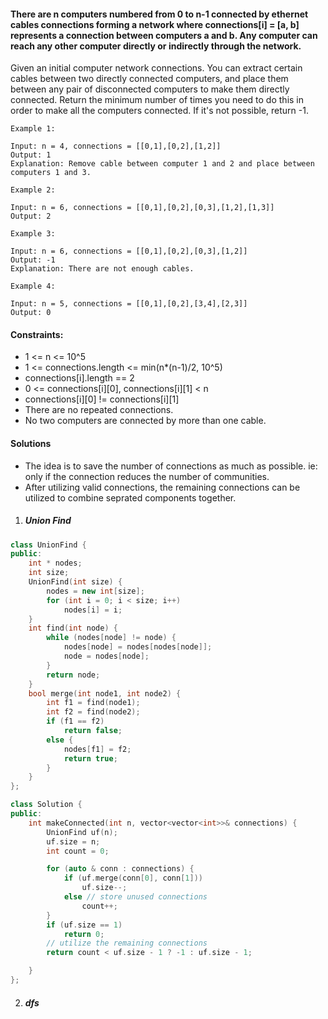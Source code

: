#### There are n computers numbered from 0 to n-1 connected by ethernet cables connections forming a network where connections[i] = [a, b] represents a connection between computers a and b. Any computer can reach any other computer directly or indirectly through the network.

Given an initial computer network connections. You can extract certain cables between two directly connected computers, and place them between any pair of disconnected computers to make them directly connected. Return the minimum number of times you need to do this in order to make all the computers connected. If it's not possible, return -1. 

 

```
Example 1:

Input: n = 4, connections = [[0,1],[0,2],[1,2]]
Output: 1
Explanation: Remove cable between computer 1 and 2 and place between computers 1 and 3.

Example 2:

Input: n = 6, connections = [[0,1],[0,2],[0,3],[1,2],[1,3]]
Output: 2

Example 3:

Input: n = 6, connections = [[0,1],[0,2],[0,3],[1,2]]
Output: -1
Explanation: There are not enough cables.

Example 4:

Input: n = 5, connections = [[0,1],[0,2],[3,4],[2,3]]
Output: 0
```

 

#### Constraints:

-    1 <= n <= 10^5
-    1 <= connections.length <= min(n*(n-1)/2, 10^5)
-    connections[i].length == 2
-    0 <= connections[i][0], connections[i][1] < n
-    connections[i][0] != connections[i][1]
-    There are no repeated connections.
-    No two computers are connected by more than one cable.


#### Solutions

- The idea is to save the number of connections as much as possible. ie: only if the connection reduces the number of communities.
- After utilizing valid connections, the remaining connections can be utilized to combine seprated components together.

1. ##### Union Find

```c++
class UnionFind {
public:
    int * nodes;
    int size;
    UnionFind(int size) {
        nodes = new int[size];
        for (int i = 0; i < size; i++)
            nodes[i] = i;
    }
    int find(int node) {
        while (nodes[node] != node) {
            nodes[node] = nodes[nodes[node]];
            node = nodes[node];
        }
        return node;
    }
    bool merge(int node1, int node2) {
        int f1 = find(node1);
        int f2 = find(node2);
        if (f1 == f2)
            return false;
        else {
            nodes[f1] = f2;
            return true;
        }
    }
};

class Solution {
public:
    int makeConnected(int n, vector<vector<int>>& connections) {
        UnionFind uf(n);
        uf.size = n;
        int count = 0;

        for (auto & conn : connections) {
            if (uf.merge(conn[0], conn[1]))
                uf.size--;
            else // store unused connections
                count++;
        }
        if (uf.size == 1)
            return 0;
        // utilize the remaining connections
        return count < uf.size - 1 ? -1 : uf.size - 1;

    }
};
```

2. ##### dfs

